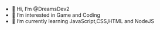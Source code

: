 - 👋 Hi, I’m @DreamsDev2
- 👀 I’m interested in Game and Coding
- 🌱 I’m currently learning JavaScript,CSS,HTML and NodeJS

<!---
Thanks For Reading :)
--->
